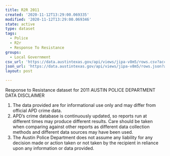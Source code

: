 ```yaml
---
title: R2R 2011
created: '2020-11-12T13:29:00.069335'
modified: '2020-11-12T13:29:00.069346'
state: active
type: dataset
tags:
  - Police
  - R2r
  - Response To Resistance
groups:
  - Local Government
csv_url: 'https://data.austintexas.gov/api/views/jipa-v8m5/rows.csv?accessType=DOWNLOAD'
json_url: 'https://data.austintexas.gov/api/views/jipa-v8m5/rows.json?accessType=DOWNLOAD'
layout: post

---
```

Response to Resistance dataset for 2011
AUSTIN POLICE DEPARTMENT DATA DISCLAIMER
1. The data provided are for informational use only and may differ from official APD crime data.
2. APD’s crime database is continuously updated, so reports run at different times may produce different results.  Care should be taken when comparing against other reports as different data collection methods and different data sources may have been used.
3. The Austin Police Department does not assume any liability for any decision made or action taken or not taken by the recipient in reliance upon any information or data provided.
